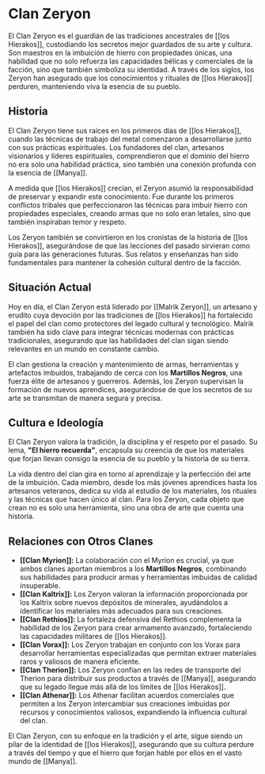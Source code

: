 # Clan Zeryon

El Clan Zeryon es el guardián de las tradiciones ancestrales de [[los Hierakos]], custodiando los secretos mejor guardados de su arte y cultura. Son maestros en la imbuición de hierro con propiedades únicas, una habilidad que no solo refuerza las capacidades bélicas y comerciales de la facción, sino que también simboliza su identidad. A través de los siglos, los Zeryon han asegurado que los conocimientos y rituales de [[los Hierakos]] perduren, manteniendo viva la esencia de su pueblo.

## Historia

El Clan Zeryon tiene sus raíces en los primeros días de [[los Hierakos]], cuando las técnicas de trabajo del metal comenzaron a desarrollarse junto con sus prácticas espirituales. Los fundadores del clan, artesanos visionarios y líderes espirituales, comprendieron que el dominio del hierro no era solo una habilidad práctica, sino también una conexión profunda con la esencia de [[Manya]].

A medida que [[los Hierakos]] crecían, el Zeryon asumió la responsabilidad de preservar y expandir este conocimiento. Fue durante los primeros conflictos tribales que perfeccionaron las técnicas para imbuir hierro con propiedades especiales, creando armas que no solo eran letales, sino que también inspiraban temor y respeto.

Los Zeryon también se convirtieron en los cronistas de la historia de [[los Hierakos]], asegurándose de que las lecciones del pasado sirvieran como guía para las generaciones futuras. Sus relatos y enseñanzas han sido fundamentales para mantener la cohesión cultural dentro de la facción.

## Situación Actual

Hoy en día, el Clan Zeryon está liderado por [[Malrik Zeryon]], un artesano y erudito cuya devoción por las tradiciones de [[los Hierakos]] ha fortalecido el papel del clan como protectores del legado cultural y tecnológico. Malrik también ha sido clave para integrar técnicas modernas con prácticas tradicionales, asegurando que las habilidades del clan sigan siendo relevantes en un mundo en constante cambio.

El clan gestiona la creación y mantenimiento de armas, herramientas y artefactos imbuidos, trabajando de cerca con los **Martillos Negros**, una fuerza élite de artesanos y guerreros. Además, los Zeryon supervisan la formación de nuevos aprendices, asegurándose de que los secretos de su arte se transmitan de manera segura y precisa.

## Cultura e Ideología

El Clan Zeryon valora la tradición, la disciplina y el respeto por el pasado. Su lema, **"El hierro recuerda"**, encapsula su creencia de que los materiales que forjan llevan consigo la esencia de su pueblo y la historia de su tierra.

La vida dentro del clan gira en torno al aprendizaje y la perfección del arte de la imbuición. Cada miembro, desde los más jóvenes aprendices hasta los artesanos veteranos, dedica su vida al estudio de los materiales, los rituales y las técnicas que hacen único al clan. Para los Zeryon, cada objeto que crean no es solo una herramienta, sino una obra de arte que cuenta una historia.

## Relaciones con Otros Clanes

- **[[Clan Myrion]]:** La colaboración con el Myrion es crucial, ya que ambos clanes aportan miembros a los **Martillos Negros**, combinando sus habilidades para producir armas y herramientas imbuidas de calidad insuperable.
- **[[Clan Kaltrix]]:** Los Zeryon valoran la información proporcionada por los Kaltrix sobre nuevos depósitos de minerales, ayudándolos a identificar los materiales más adecuados para sus creaciones.
- **[[Clan Rethios]]:** La fortaleza defensiva del Rethios complementa la habilidad de los Zeryon para crear armamento avanzado, fortaleciendo las capacidades militares de [[los Hierakos]].
- **[[Clan Vorax]]:** Los Zeryon trabajan en conjunto con los Vorax para desarrollar herramientas especializadas que permitan extraer materiales raros y valiosos de manera eficiente.
- **[[Clan Therion]]:** Los Zeryon confían en las redes de transporte del Therion para distribuir sus productos a través de [[Manya]], asegurando que su legado llegue más allá de los límites de [[los Hierakos]].
- **[[Clan Athenar]]:** Los Athenar facilitan acuerdos comerciales que permiten a los Zeryon intercambiar sus creaciones imbuidas por recursos y conocimientos valiosos, expandiendo la influencia cultural del clan.

El Clan Zeryon, con su enfoque en la tradición y el arte, sigue siendo un pilar de la identidad de [[los Hierakos]], asegurando que su cultura perdure a través del tiempo y que el hierro que forjan hable por ellos en el vasto mundo de [[Manya]].